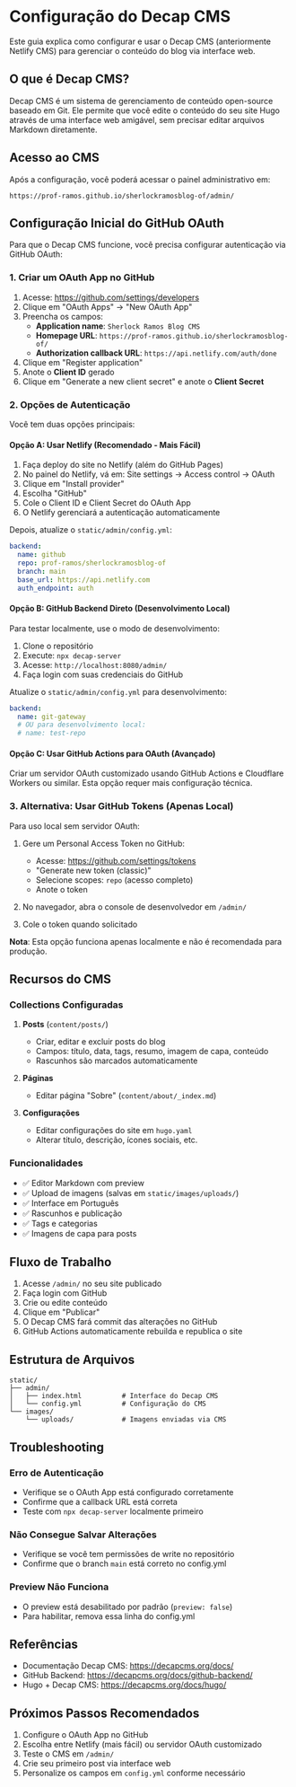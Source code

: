 # Configuração do Decap CMS

Este guia explica como configurar e usar o Decap CMS (anteriormente Netlify CMS) para gerenciar o conteúdo do blog via interface web.

## O que é Decap CMS?

Decap CMS é um sistema de gerenciamento de conteúdo open-source baseado em Git. Ele permite que você edite o conteúdo do seu site Hugo através de uma interface web amigável, sem precisar editar arquivos Markdown diretamente.

## Acesso ao CMS

Após a configuração, você poderá acessar o painel administrativo em:

```
https://prof-ramos.github.io/sherlockramosblog-of/admin/
```

## Configuração Inicial do GitHub OAuth

Para que o Decap CMS funcione, você precisa configurar autenticação via GitHub OAuth:

### 1. Criar um OAuth App no GitHub

1. Acesse: https://github.com/settings/developers
2. Clique em "OAuth Apps" → "New OAuth App"
3. Preencha os campos:
   - **Application name**: `Sherlock Ramos Blog CMS`
   - **Homepage URL**: `https://prof-ramos.github.io/sherlockramosblog-of/`
   - **Authorization callback URL**: `https://api.netlify.com/auth/done`
4. Clique em "Register application"
5. Anote o **Client ID** gerado
6. Clique em "Generate a new client secret" e anote o **Client Secret**

### 2. Opções de Autenticação

Você tem duas opções principais:

#### Opção A: Usar Netlify (Recomendado - Mais Fácil)

1. Faça deploy do site no Netlify (além do GitHub Pages)
2. No painel do Netlify, vá em: Site settings → Access control → OAuth
3. Clique em "Install provider"
4. Escolha "GitHub"
5. Cole o Client ID e Client Secret do OAuth App
6. O Netlify gerenciará a autenticação automaticamente

Depois, atualize o `static/admin/config.yml`:
```yaml
backend:
  name: github
  repo: prof-ramos/sherlockramosblog-of
  branch: main
  base_url: https://api.netlify.com
  auth_endpoint: auth
```

#### Opção B: GitHub Backend Direto (Desenvolvimento Local)

Para testar localmente, use o modo de desenvolvimento:

1. Clone o repositório
2. Execute: `npx decap-server`
3. Acesse: `http://localhost:8080/admin/`
4. Faça login com suas credenciais do GitHub

Atualize o `static/admin/config.yml` para desenvolvimento:
```yaml
backend:
  name: git-gateway
  # OU para desenvolvimento local:
  # name: test-repo
```

#### Opção C: Usar GitHub Actions para OAuth (Avançado)

Criar um servidor OAuth customizado usando GitHub Actions e Cloudflare Workers ou similar. Esta opção requer mais configuração técnica.

### 3. Alternativa: Usar GitHub Tokens (Apenas Local)

Para uso local sem servidor OAuth:

1. Gere um Personal Access Token no GitHub:
   - Acesse: https://github.com/settings/tokens
   - "Generate new token (classic)"
   - Selecione scopes: `repo` (acesso completo)
   - Anote o token

2. No navegador, abra o console de desenvolvedor em `/admin/`
3. Cole o token quando solicitado

**Nota**: Esta opção funciona apenas localmente e não é recomendada para produção.

## Recursos do CMS

### Collections Configuradas

1. **Posts** (`content/posts/`)
   - Criar, editar e excluir posts do blog
   - Campos: título, data, tags, resumo, imagem de capa, conteúdo
   - Rascunhos são marcados automaticamente

2. **Páginas**
   - Editar página "Sobre" (`content/about/_index.md`)

3. **Configurações**
   - Editar configurações do site em `hugo.yaml`
   - Alterar título, descrição, ícones sociais, etc.

### Funcionalidades

- ✅ Editor Markdown com preview
- ✅ Upload de imagens (salvas em `static/images/uploads/`)
- ✅ Interface em Português
- ✅ Rascunhos e publicação
- ✅ Tags e categorias
- ✅ Imagens de capa para posts

## Fluxo de Trabalho

1. Acesse `/admin/` no seu site publicado
2. Faça login com GitHub
3. Crie ou edite conteúdo
4. Clique em "Publicar"
5. O Decap CMS fará commit das alterações no GitHub
6. GitHub Actions automaticamente rebuilda e republica o site

## Estrutura de Arquivos

```
static/
├── admin/
│   ├── index.html          # Interface do Decap CMS
│   └── config.yml          # Configuração do CMS
└── images/
    └── uploads/            # Imagens enviadas via CMS
```

## Troubleshooting

### Erro de Autenticação

- Verifique se o OAuth App está configurado corretamente
- Confirme que a callback URL está correta
- Teste com `npx decap-server` localmente primeiro

### Não Consegue Salvar Alterações

- Verifique se você tem permissões de write no repositório
- Confirme que o branch `main` está correto no config.yml

### Preview Não Funciona

- O preview está desabilitado por padrão (`preview: false`)
- Para habilitar, remova essa linha do config.yml

## Referências

- Documentação Decap CMS: https://decapcms.org/docs/
- GitHub Backend: https://decapcms.org/docs/github-backend/
- Hugo + Decap CMS: https://decapcms.org/docs/hugo/

## Próximos Passos Recomendados

1. Configure o OAuth App no GitHub
2. Escolha entre Netlify (mais fácil) ou servidor OAuth customizado
3. Teste o CMS em `/admin/`
4. Crie seu primeiro post via interface web
5. Personalize os campos em `config.yml` conforme necessário
